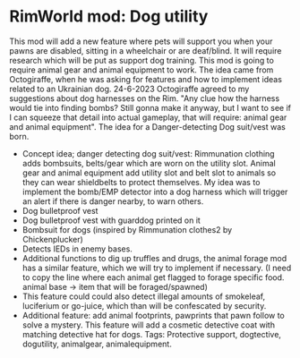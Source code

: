 # RimWorld mod: Dog utility

This mod will add a new feature where pets will support you when your pawns are disabled, sitting in a wheelchair or are deaf/blind. It will require research which will be put as support dog training.
This mod is going to require animal gear and animal equipment to work.
The idea came from Octogiraffe, when he was asking for features and how to implement ideas related to an Ukrainian dog. 24-6-2023 Octogiraffe agreed to my suggestions about dog harnesses on the Rim. "Any clue how the harness would tie into finding bombs? Still gonna make it anyway, but I want to see if I can squeeze that detail into actual gameplay, that will require: animal gear and animal equipment".
The idea for a Danger-detecting Dog suit/vest was born.

- Concept idea; danger detecting dog suit/vest: Rimmunation clothing adds bombsuits, belts/gear which are worn on the utility slot. Animal gear and animal equipment add utility slot and belt slot to animals so they can wear shieldbelts to protect themselves. My idea was to implement the bomb/EMP detector into a dog harness which will trigger an alert if there is danger nearby, to warn others.
- Dog bulletproof vest
- Dog bulletproof vest with guarddog printed on it
- Bombsuit for dogs (inspired by Rimmunation clothes2 by Chickenplucker)
- Detects IEDs in enemy bases.
- Additional functions to dig up truffles and drugs, the animal forage mod has a similar feature, which we will try to implement if necessary.
(I need to copy the line where each animal get flagged to forage specific food. animal base → item that will be foraged/spawned)
- This feature could could also detect illegal amounts of smokeleaf, luciferium or go-juice, which than will be confescated by security.
- Additional feature: add animal footprints, pawprints that pawn follow to solve a mystery. This feature will add a cosmetic detective coat with matching detective hat for dogs. Tags: Protective support, dogtective, dogutility, animalgear, animalequipment.
